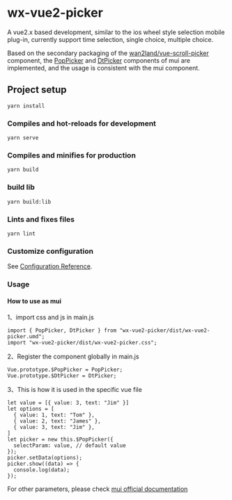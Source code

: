 # wx-vue2-picker

A vue2.x based development, similar to the ios wheel style selection mobile plug-in, currently support time selection, single choice, multiple choice.

Based on the secondary packaging of the [wan2land/vue-scroll-picker](https://github.com/wan2land/vue-scroll-picker/tree/0.x-vue2) component, the [PopPicker](https://www.dcloud.io/hellomui/examples/picker.html) and [DtPicker](https://www.dcloud.io/hellomui/examples/dtpicker.html) components of mui are implemented, and the usage is consistent with the mui component.


## Project setup
```
yarn install
```

### Compiles and hot-reloads for development
```
yarn serve
```

### Compiles and minifies for production
```
yarn build
```
### build lib
```
yarn build:lib
```

### Lints and fixes files
```
yarn lint
```

### Customize configuration
See [Configuration Reference](https://cli.vuejs.org/config/).


### Usage
#### How to use as mui
1、import css and js in main.js
```
import { PopPicker, DtPicker } from "wx-vue2-picker/dist/wx-vue2-picker.umd";
import "wx-vue2-picker/dist/wx-vue2-picker.css";
```

2、Register the component globally in main.js
```
Vue.prototype.$PopPicker = PopPicker;
Vue.prototype.$DtPicker = DtPicker;
```

3、This is how it is used in the specific vue file
```
let value = [{ value: 3, text: "Jim" }]
let options = [
  { value: 1, text: "Tom" },
  { value: 2, text: "James" },
  { value: 3, text: "Jim" },
]
let picker = new this.$PopPicker({
  selectParam: value, // default value
});
picker.setData(options);
picker.show((data) => {
  console.log(data);
});
```
For other parameters, please check [mui official documentation](https://dev.dcloud.net.cn/mui/ui/#picker)

